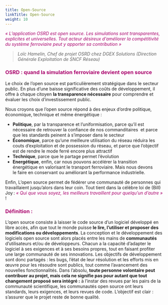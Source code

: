 ```yaml
---
title: Open-Source
linkTitle: Open-Source
weight: 10
---
```


*<font color=#aa026d>« L’application OSRD est open source. Les simulations sont transparentes, explicites et universelles. Tout acteur désireux d'améliorer la compétitivité du système ferroviaire peut y apporter sa contribution »</font>*
>*Loïc Hamelin, Chef de projet OSRD chez DGEX Solutions (Direction Générale Exploitation de SNCF Réseau)*

### <font color=#aa026d>OSRD : quand la simulation ferroviaire devient open source</font>

Le choix de l’open source est particulièrement stratégique dans le secteur public. En plus d’une baisse significative des coûts de développement, il offre à chaque citoyen **la transparence nécessaire** pour comprendre et évaluer les choix d’investissement public.

Nous croyons que l’open source répond à des enjeux d’ordre politique, économique, technique et même énergétique :

- **Politique**, par la transparence et l’uniformisation, parce qu’il est nécessaire de retrouver la confiance de nos commanditaires  et parce que les standards peinent à s’imposer dans le secteur 
- **Économique**, parce qu’une meilleure utilisation du réseau réduira les couts d’exploitation et de possession du réseau, et parce que l’objectif est de rendre le mode ferré encore plus attractif
- **Technique**, parce que le partage permet l’évolution
- **Energétique**, enfin, car nous pouvons accélérer la transition énergétique en valorisant le transport ferroviaire. Mais nous devons le faire en conservant ou améliorant la performance industrielle.

Enfin, L’open source permet de fédérer une communauté de personnes qui travaillaient jusqu’alors dans leur coin. Tout tient dans la célèbre loi de (Bill) Joy : *<font color=#aa026d>« Qui que vous soyez, les meilleurs travaillent pour quelqu’un d’autre »</font>* !



### <font color=#aa026d>Définition :</font>
L’open source consiste à laisser le code source d’un logiciel développé en libre accès, afin que tout le monde puisse **le lire, l’utiliser et proposer des modifications ou développements**. La conception et le développement des logiciels open source sont alors placés entre les mains de **communautés** d’utilisateurs et/ou de développeurs.
Chacun a la capacité d’adapter le logiciel à ses exigences et à ses besoins propres, tout en faisant profiter une large communauté de ses innovations. Les objectifs de développement sont donc partagés : les bugs, l’état de leur résolution et les efforts mis en œuvre pour les résoudre sont publics, tout comme l’avancement des nouvelles fonctionnalités.
Dans l’absolu, **toute personne volontaire peut contribuer au projet, mais cela ne signifie pas pour autant que tout changement proposé sera intégré :** à l’instar des revues par les pairs de la communauté scientifique, les communautés open source ont leurs standards, leurs exigences, et leurs revues de code. L’objectif est clair : s’assurer que le projet reste de bonne qualité.
